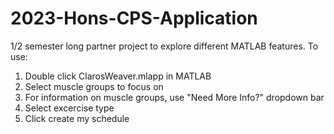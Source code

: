 # 2023-Hons-CPS-Application
1/2 semester long partner project to explore different MATLAB features. 
To use:
1) Double click ClarosWeaver.mlapp in MATLAB
2) Select muscle groups to focus on
3) For information on muscle groups, use "Need More Info?" dropdown bar
4) Select excercise type
5) Click create my schedule
